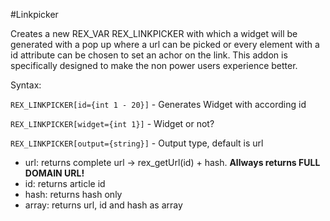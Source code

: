 #Linkpicker

Creates a new REX_VAR REX_LINKPICKER with which a widget will be generated with a pop up where a url can be picked or every element with a id attribute can be chosen  to set an achor on the link. This addon is specifically designed to make the non power users experience better.

Syntax:

`REX_LINKPICKER[id={int 1 - 20}]` - Generates Widget with according id

`REX_LINKPICKER[widget={int 1}]` - Widget or not?

`REX_LINKPICKER[output={string}]` - Output type, default is url
 * url: returns complete url -> rex_getUrl(id) + hash. **Allways returns FULL DOMAIN URL!**
 * id: returns article id
 * hash: returns hash only
 * array: returns url, id and hash as array
